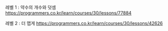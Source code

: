 레벨 1 : 약수의 개수와 덧셈
https://programmers.co.kr/learn/courses/30/lessons/77884


레벨 2 : 더 맵게
https://programmers.co.kr/learn/courses/30/lessons/42626